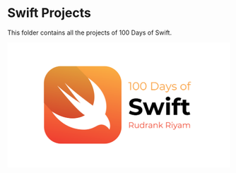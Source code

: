 # Swift Projects
This folder contains all the projects of 100 Days of Swift.

![](https://github.com/rudrankriyam/100-Days-of-Swift-and-SwiftUI/blob/master/100%20Days%20of%20Swift.png)
